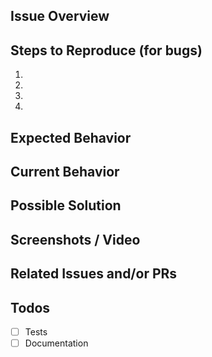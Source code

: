 <!--
BEFORE POSTING YOUR ISSUE:
- Try to add as much detail as possible. Be specific!
- Please add the version of Meta Box and extensions you are using in the description.
- Post the code that register meta boxes if needed for debug.
- If you use a bundled version of Meta Box inside a theme or plugin, please ask the theme / plugin author to update that version first.
- If you're requesting a new feature, explain why you'd like it to be added.
-->

## Issue Overview
<!-- This is a brief overview of the issue --->

## Steps to Reproduce (for bugs)
<!-- Provide a link to a live example, or an unambiguous set of steps to -->
<!-- reproduce this bug. Include code to reproduce, if relevant -->
1.
2.
3.
4.
<!-- Provide what browser you are using and any other specifics to your setup -->

## Expected Behavior
<!-- If you're describing a bug, tell us what should happen -->
<!-- If you're suggesting a change/improvement, tell us how it should work -->

## Current Behavior
<!-- If describing a bug, tell us what happens instead of the expected behavior -->
<!-- If suggesting a change/improvement, explain the difference from current behavior -->

## Possible Solution
<!-- Not obligatory, but suggest a fix/reason for the bug, -->
<!-- or ideas how to implement the addition or change -->

## Screenshots / Video
<!-- Visual records are oxygen for others to understand what you are sharing -->

## Related Issues and/or PRs
<!-- List related issues or PRs against other branches -->

## Todos
- [ ] Tests
- [ ] Documentation
